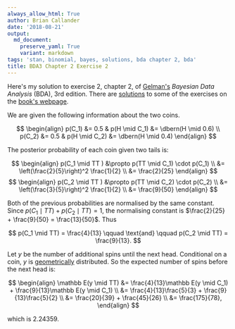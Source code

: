```yaml
---
always_allow_html: True
author: Brian Callander
date: '2018-08-21'
output:
  md_document:
    preserve_yaml: True
    variant: markdown
tags: 'stan, binomial, bayes, solutions, bda chapter 2, bda'
title: BDA3 Chapter 2 Exercise 2
---
```


Here's my solution to exercise 2, chapter 2, of
[Gelman's](https://andrewgelman.com/) *Bayesian Data Analysis* (BDA),
3rd edition. There are
[solutions](http://www.stat.columbia.edu/~gelman/book/solutions.pdf) to
some of the exercises on the [book's
webpage](http://www.stat.columbia.edu/~gelman/book/).

<!--more-->
<div style="display:none">

$\DeclareMathOperator{\dbinomial}{binomial}  \DeclareMathOperator{\dbern}{Bernoulli}  \DeclareMathOperator{\dbeta}{beta}$

</div>

We are given the following information about the two coins.

$$
\begin{align}
  p(C_1) &= 0.5 & p(H \mid C_1) &= \dbern(H \mid 0.6) 
  \\
  p(C_2) &= 0.5 & p(H \mid C_2) &= \dbern(H \mid 0.4)
\end{align}
$$

The posterior probability of each coin given two tails is:

$$
\begin{align}
  p(C_1 \mid TT )
  &\propto
  p(TT \mid C_1) \cdot p(C_1)
  \\
  &=
  \left(\frac{2}{5}\right)^2 \frac{1}{2}
  \\
  &=
  \frac{2}{25}
\end{align}
$$ $$
\begin{align}
  p(C_2 \mid TT )
  &\propto
  p(TT \mid C_2) \cdot p(C_2)
  \\
  &=
  \left(\frac{3}{5}\right)^2 \frac{1}{2}
  \\
  &=
  \frac{9}{50}
\end{align}
$$

Both of the previous probabilities are normalised by the same constant.
Since $p(C_1 \mid TT) + p(C_2 \mid TT) = 1$, the normalising constant is
$\frac{2}{25} + \frac{9}{50} = \frac{13}{50}$. Thus

$$
p(C_1 \mid TT) = \frac{4}{13}
\qquad
\text{and}
\qquad
p(C_2 \mid TT) = \frac{9}{13}.
$$

Let $y$ be the number of additional spins until the next head.
Conditional on a coin, $y$ is
[geometrically](https://en.wikipedia.org/wiki/Geometric_distribution)
distributed. So the expected number of spins before the next head is:

$$
\begin{align}
  \mathbb E(y \mid TT)
  &=
  \frac{4}{13}\mathbb E(y \mid C_1)
  +
  \frac{9}{13}\mathbb E(y \mid C_1)
  \\
  &=
  \frac{4}{13}\frac{5}{3}
  +
  \frac{9}{13}\frac{5}{2}
  \\
  &=
  \frac{20}{39}
  +
  \frac{45}{26}
  \\
  &=
  \frac{175}{78},
\end{align}
$$

which is 2.24359.
